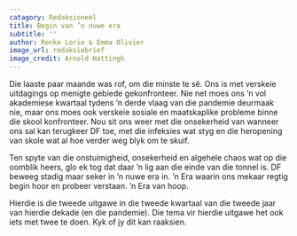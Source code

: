 ```yaml
---
catagory: Redaksioneel
title: Begin van ’n nuwe era
subtitle: ''
author: Renke Lorio & Emma Olivier
image_url: redaksiebrief
image_credit: Arnold Hattingh
---
```


Die laaste paar maande was rof, om die minste te sê. Ons is met verskeie uitdagings op menigte gebiede gekonfronteer. Nie net moes ons ’n vol akademiese kwartaal tydens ’n derde vlaag van die pandemie deurmaak nie, maar ons moes ook verskeie sosiale en maatskaplike probleme binne die skool konfronteer. Nou sit ons weer met die onsekerheid van wanneer ons sal kan terugkeer DF toe, met die infeksies wat styg en die heropening van skole wat al hoe verder weg blyk om te skuif.

Ten spyte van die onstuimigheid, onsekerheid en algehele chaos wat op die oomblik heers, glo ek tog dat daar ’n lig aan die einde van die tonnel is. DF beweeg stadig maar seker in ’n nuwe era in. ’n Era waarin ons mekaar regtig begin hoor en probeer verstaan. ’n Era van hoop.

Hierdie is die tweede uitgawe in die tweede kwartaal van die tweede jaar van hierdie dekade (en die pandemie). Die tema vir hierdie uitgawe het ook iets met twee te doen. Kyk of jy dit kan raaksien.
